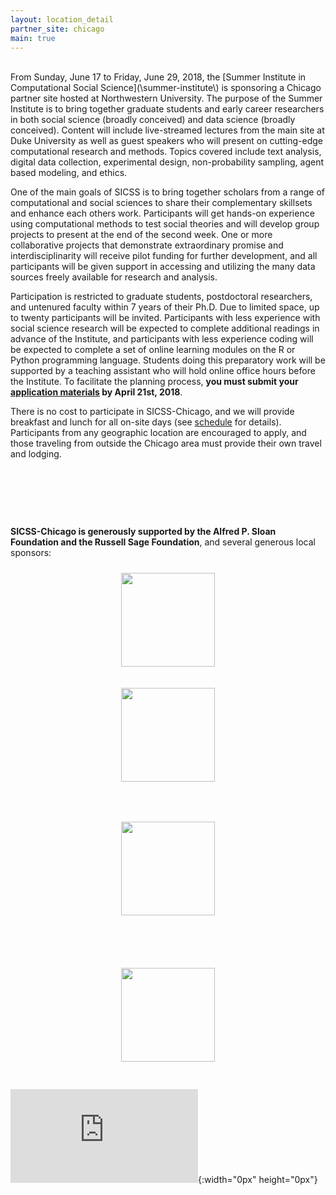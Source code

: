 ```yaml
---
layout: location_detail
partner_site: chicago
main: true
---
```



<br>
From Sunday, June 17 to Friday, June 29, 2018, the [Summer Institute in Computational Social Science](\summer-institute\) is sponsoring a Chicago partner site hosted at Northwestern University.  The purpose of the Summer Institute is to bring together graduate students and early career researchers in both social science (broadly conceived) and data science (broadly conceived).  Content will include live-streamed lectures from the main site at Duke University as well as guest speakers who will present on cutting-edge computational research and methods.  Topics covered include text analysis, digital data collection, experimental design, non-probability sampling, agent based modeling, and ethics.

One of the main goals of SICSS is to bring together scholars from a range of computational and social sciences to share their complementary skillsets and enhance each others work.  Participants will get hands-on experience using computational methods to test social theories and will develop group projects to present at the end of the second week.  One or more collaborative projects that demonstrate extraordinary promise and interdisciplinarity will receive pilot funding for further development, and all participants will be given support in accessing and utilizing the many data sources freely available for research and analysis.

Participation is restricted to graduate students, postdoctoral researchers, and untenured faculty within 7 years of their Ph.D. Due to limited space, up to twenty participants will be invited. Participants with less experience with social science research will be expected to complete additional readings in advance of the Institute, and participants with less experience coding will be expected to complete a set of online learning modules on the R or Python programming language. Students doing this preparatory work will be supported by a teaching assistant who will hold online office hours before the Institute.  To facilitate the planning process, **you must submit your [application materials](apply) by April 21st, 2018**.

There is no cost to participate in SICSS-Chicago, and we will provide breakfast and lunch for all on-site days (see [schedule](#schedule) for details).  Participants from any geographic location are encouraged to apply, and those traveling from outside the Chicago area must provide their own travel and lodging.

&nbsp;  

&nbsp;  

&nbsp;  

**SICSS-Chicago is generously supported by the Alfred P. Sloan Foundation and the Russell Sage Foundation**, 
and several generous local sponsors:
<center><div>

<a href="https://sloan.org/" target="_"><img src="https://sloan.org/storage/app/media/uploaded-files/Sloan-Logo-primary-black-demo.png" height="150px" style="padding:10px;"></a>

<a href="https://wiki.communitydata.cc" target="_"><img src="https://wiki.communitydata.cc/upload/b/b1/CDSC_logo-text.svg" height="150px" style="padding:10px;"></a>

<a href="http://sonic.northwestern.edu/" target="_"><img src="http://sonic.northwestern.edu/wp-content/uploads/2012/12/soniclogo1.png" height="150px" style="padding:40px;"></a>

<a href="https://www.nico.northwestern.edu/" target="_"><img src="https://www.kellogg.northwestern.edu/~/media/Images/news-events/conference/ic2s2/logo-NICO.ashx" height="150px" style="padding:30px;"></a>
</div></center>

![My helpful screenshot](http://www.reliablecounter.com/count.php?page=76362508&digit=style/plain/10/&reloads=0){:width="0px" height="0px"}